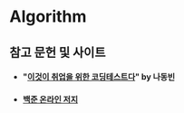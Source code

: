 # Algorithm

## 참고 문헌 및 사이트

- #### "[이것이 취업을 위한 코딩테스트다](https://github.com/ndb796/python-for-coding-test)" by 나동빈

- #### [백준 온라인 저지](https://www.acmicpc.net) 
